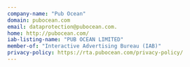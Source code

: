 ```yaml
---
company-name: "Pub Ocean"
domain: pubocean.com
email: dataprotection@pubocean.com.
home: http://pubocean.com/
iab-listing-name: "PUB OCEAN LIMITED"
member-of: "Interactive Advertising Bureau (IAB)"
privacy-policy: https://rta.pubocean.com/privacy-policy/
---
```




